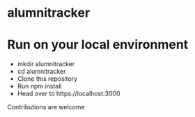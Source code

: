 # alumnitracker

<h1>Run on your local environment</h1>
<ul>
  <li>mkdir alumnitracker</li>
  <li>cd alumnitracker</li>
  <li>Clone this repository</li>
  <li>Run npm install</li>
  <li>Head over to https://localhost:3000 </li>
</ul>

<p>Contributions are welcome</p>
